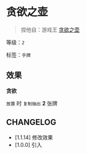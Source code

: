# 贪欲之壶

> 捏他自：游戏王 [贪欲之壶](https://zh.moegirl.org.cn/zh-hans/%E8%B4%AA%E6%AC%B2%E4%B9%8B%E5%A3%B6)

等级：`2`

标签：`手牌`

## 效果

**贪欲**

`放置` 时 `复制抽出` **2** 张牌

## CHANGELOG

- [1.1.14] 修改效果
- [1.0.0] 引入
